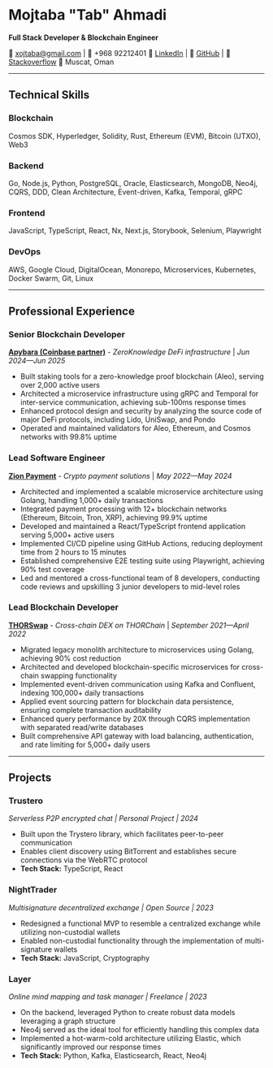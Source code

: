 # Mojtaba "Tab" Ahmadi
**Full Stack Developer & Blockchain Engineer**

📧 xojtaba@gmail.com | 📱 +968 92212401
🔗 [LinkedIn](https://linkedin.com/in/TabbyCode) | 🐙 [GitHub](https://github.com/TabbyCode) | 🤖 [Stackoverflow](https://stackoverflow.com/users/4155138/tab)
📍 Muscat, Oman

---

## Technical Skills

### Blockchain
Cosmos SDK, Hyperledger, Solidity, Rust, Ethereum (EVM), Bitcoin (UTXO), Web3

### Backend
Go, Node.js, Python, PostgreSQL, Oracle, Elasticsearch, MongoDB, Neo4j, CQRS, DDD, Clean Architecture, Event-driven, Kafka, Temporal, gRPC

### Frontend
JavaScript, TypeScript, React, Nx, Next.js, Storybook, Selenium, Playwright

### DevOps
AWS, Google Cloud, DigitalOcean, Monorepo, Microservices, Kubernetes, Docker Swarm, Git, Linux

---

## Professional Experience

### Senior Blockchain Developer
**[Apybara (Coinbase partner)](https://www.staking.xyz/)** - *ZeroKnowledge DeFi infrastructure* | *Jun 2024—Jun 2025*
- Built staking tools for a zero-knowledge proof blockchain (Aleo), serving over 2,000 active users
- Architected a microservice infrastructure using gRPC and Temporal for inter-service communication, achieving sub-100ms response times
- Enhanced protocol design and security by analyzing the source code of major DeFi protocols, including Lido, UniSwap, and Pondo
- Operated and maintained validators for Aleo, Ethereum, and Cosmos networks with 99.8% uptime

### Lead Software Engineer
**[Zion Payment](https://zionpayment.com/)** - *Crypto payment solutions* | *May 2022—May 2024*
- Architected and implemented a scalable microservice architecture using Golang, handling 1,000+ daily transactions
- Integrated payment processing with 12+ blockchain networks (Ethereum, Bitcoin, Tron, XRP), achieving 99.9% uptime
- Developed and maintained a React/TypeScript frontend application serving 5,000+ active users
- Implemented CI/CD pipeline using GitHub Actions, reducing deployment time from 2 hours to 15 minutes
- Established comprehensive E2E testing suite using Playwright, achieving 90% test coverage
- Led and mentored a cross-functional team of 8 developers, conducting code reviews and upskilling 3 junior developers to mid-level roles

### Lead Blockchain Developer
**[THORSwap](https://www.thorswap.finance/)** - *Cross-chain DEX on THORChain* | *September 2021—April 2022*
- Migrated legacy monolith architecture to microservices using Golang, achieving 90% cost reduction
- Architected and developed blockchain-specific microservices for cross-chain swapping functionality
- Implemented event-driven communication using Kafka and Confluent, indexing 100,000+ daily transactions
- Applied event sourcing pattern for blockchain data persistence, ensuring complete transaction auditability
- Enhanced query performance by 20X through CQRS implementation with separated read/write databases
- Built comprehensive API gateway with load balancing, authentication, and rate limiting for 5,000+ daily users

---

## Projects

### Trustero
*Serverless P2P encrypted chat | Personal Project | 2024*
- Built upon the Trystero library, which facilitates peer-to-peer communication
- Enables client discovery using BitTorrent and establishes secure connections via the WebRTC protocol
- **Tech Stack:** TypeScript, React

### NightTrader
*Multisignature decentralized exchange | Open Source | 2023*
- Redesigned a functional MVP to resemble a centralized exchange while utilizing non-custodial wallets
- Enabled non-custodial functionality through the implementation of multi-signature wallets
- **Tech Stack:** JavaScript, Cryptography

### Layer
*Online mind mapping and task manager | Freelance | 2023*
- On the backend, leveraged Python to create robust data models leveraging a graph structure
- Neo4j served as the ideal tool for efficiently handling this complex data
- Implemented a hot-warm-cold architecture utilizing Elastic, which significantly improved our response times
- **Tech Stack:** Python, Kafka, Elasticsearch, React, Neo4j